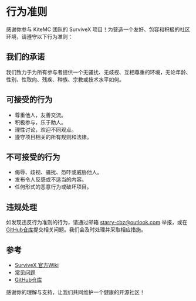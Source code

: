  # 行为准则

感谢你参与 KiteMC 团队的 SurviveX 项目！为营造一个友好、包容和积极的社区环境，请遵守以下行为准则：

## 我们的承诺
我们致力于为所有参与者提供一个无骚扰、无歧视、互相尊重的环境，无论年龄、性别、性取向、残疾、种族、宗教或技术水平如何。

## 可接受的行为
- 尊重他人，友善交流。
- 积极参与，乐于助人。
- 理性讨论，欢迎不同观点。
- 遵守项目相关的所有规则和法律。

## 不可接受的行为
- 侮辱、歧视、骚扰、恐吓或威胁他人。
- 发布令人反感或不适当的内容。
- 任何形式的恶意行为或破坏项目。

## 违规处理
如发现违反行为准则的行为，请通过邮箱 starry-cbz@outlook.com 举报，或在[GitHub仓库](https://github.com/KiteMC/SurviveX/issues)提交相关问题。我们会及时处理并采取相应措施。

## 参考
- [SurviveX 官方Wiki](https://kitemc.com/zh/docs/survivex/)
- [常见问题](https://kitemc.com/zh/docs/survivex/question/v1)
- [GitHub仓库](https://github.com/KiteMC/SurviveX)

感谢你的理解与支持，让我们共同维护一个健康的开源社区！

